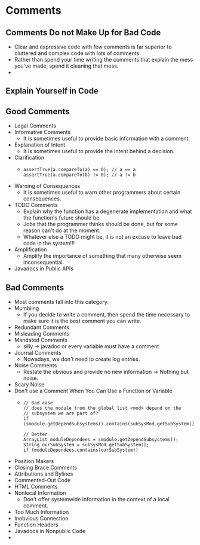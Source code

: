 # Comments
## Comments Do not Make Up for Bad Code
- Clear and expressive code with few comments is far superior to cluttered and complex code with lots of comments.
- Rather than spend your time writing the comments that explain the mess you've made, spend it cleaning that mess.
- 
## Explain Yourself in Code

## Good Comments
- Legal Comments
- Informative Comments
  - It is sometimes useful to provide basic information with a comment.
- Explanation of Intent
  - It is sometimes useful to provide the intent behind a decision.
- Clarification
  - ```
    assertTrue(a.compareTo(a) == 0); // a == a
    assertTrue(a.compareTo(b) != 0); // a != b
    ```
- Warning of Consequences
  - It is sometimes useful to warn other programmers about certain consequences.
- TODO Comments
  - Explain why the function has a degenerate implementation and what the function's future should be.
  - Jobs that the programmer thinks should be done, but for some reason can't do at the moment.
  - Whatever else a TODO might be, it is not an excuse to leave bad code in the system!!!
- Amplification
  - Amplify the importance of something that many otherwise seem inconsequential.
- Javadocs in Public APIs

## Bad Comments
- Most comments fall into this category.
- Mumbling
  - If you decide to write a comment, then spend the time necessary to make sure it is the best comment you can write.
- Redundant Comments
- Misleading Comments
- Mandated Comments
  - silly -> javadoc or every variable must have a comment
- Journal Comments
  - Nowadays, we don't need to create log entries.
- Noise Comments
  - Restate the obvious and provide no new information -> Nothing but noise.
- Scary Noise
- Don't use a Comment When You Can Use a Function or Variable
  - ```
    // Bad case
    // does the module from the global list <mod> depend on the
    // subsystem we are part of?
    if (smodule.getDependSubsystems().contains(subSysMod.getSubSystem()))

    // Better
    ArrayList moduleDependees = smodule.getDependSubsystems(); String ourSubSystem = subSysMod.getSubSystem();
    if (moduleDependees.contains(ourSubSystem))
    ```
- Position Makers
- Closing Brace Comments
- Attributions and Bylines
- Commented-Out Code
- HTML Comments
- Nonlocal Information
  - Don't offer systemwide information in the context of a local comment.
- Too Much Information
- Inobvious Connection
- Function Headers
- Javadocs in Nonpublic Code
- 
